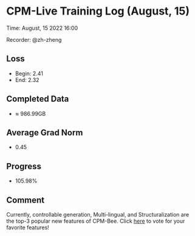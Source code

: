 
# CPM-Live Training Log (August, 15)

Time: August, 15 2022 16:00

Recorder: @zh-zheng

## Loss
- Begin: 2.41
- End: 2.32
	
## Completed Data
- $\approx$ 986.99GB

## Average Grad Norm
- 0.45

## Progress
- 105.98%

## Comment

Currently, controllable generation, Multi-lingual, and Structuralization are the top-3 popular new features of CPM-Bee. Click [here](https://github.com/OpenBMB/CPM-Live) to vote for your favorite features! 
